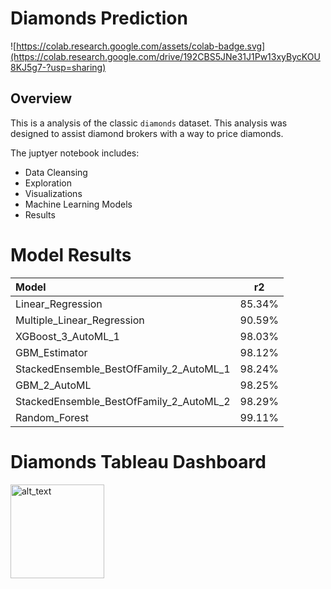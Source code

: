 # Diamonds Prediction

![https://colab.research.google.com/assets/colab-badge.svg](https://colab.research.google.com/drive/192CBS5JNe31J1Pw13xyBycKOU8KJ5g7-?usp=sharing)

## Overview

This is a analysis of the classic `diamonds` dataset. This analysis was designed to assist diamond brokers with a way to price diamonds. 

The juptyer notebook includes:

* Data Cleansing
* Exploration
* Visualizations
* Machine Learning Models
* Results


# Model Results

|           Model                         |    r2    |
|:----------------------------------------|:--------:|
|        Linear_Regression	              |  85.34%	 |   
|       Multiple_Linear_Regression       	|  90.59%	 |  
|          XGBoost_3_AutoML_1	            |  98.03%	 |  
|            GBM_Estimator              	|  98.12%	 |  
| StackedEnsemble_BestOfFamily_2_AutoML_1	|  98.24%	 |
|           GBM_2_AutoML                 	|  98.25%	 |  
| StackedEnsemble_BestOfFamily_2_AutoML_2	|  98.29%	 |  
|          Random_Forest	                |  99.11%	 |

# Diamonds Tableau Dashboard

[<img alt="alt_text" width="150px" src="https://sybyl.com/wp-content/uploads/2019/11/Tableau-Logo-for-website.jpg" />](https://public.tableau.com/app/profile/kyle.w.brown/viz/Diamonds_16516232030110/DiamondsOverview?publish=yes/)
	
	
	
	
	
	
	
	

